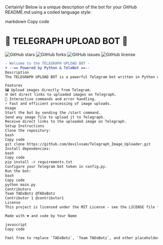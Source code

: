 Certainly! Below is a unique description of the bot for your GitHub README.md using a coded language style:

markdown
Copy code
# 🤖 TELEGRAPH UPLOAD BOT 🚀

![GitHub stars](https://img.shields.io/github/stars/devilxsam/Telegraph_Image_Uploader?style=flat-square)
![GitHub forks](https://img.shields.io/github/forks/devilxsam/Telegraph_Image_Uploader?style=flat-square)
![GitHub issues](https://img.shields.io/github/issues/devilxsam/Telegraph_Image_Uploader?style=flat-square)
![GitHub license](https://img.shields.io/github/license/devilxsam/Telegraph_Image_Uploader?style=flat-square)

```diff
- Welcome to the TELEGRAPH UPLOAD BOT -
+ --== Powered by Python & TeleBot ==--
Description
The TELEGRAPH UPLOAD BOT is a powerful Telegram bot written in Python using the TeleBot library. It allows users to upload images to Telegraph and receive direct links to share.

Features
🖼️ Upload images directly from Telegram.
🌐 Get direct links to uploaded images on Telegraph.
🤖 Interactive commands and error handling.
⚡️ Fast and efficient processing of image uploads.
Usage
Start the bot by sending the /start command.
Send any image file to upload it to Telegraph.
Receive direct links to the uploaded image on Telegraph.
Setup Instructions
Clone the repository:
bash
Copy code
git clone https://github.com/devilxsam/Telegraph_Image_Uploader.git
Install dependencies:
bash
Copy code
pip install -r requirements.txt
Configure your Telegram bot token in config.py.
Run the bot:
bash
Copy code
python main.py
Contributors
Team TADxBotz @TADxBotz
Contributor 1 @contributor1
License
This project is licensed under the MIT License - see the LICENSE file for details.

Made with ❤️ and code by Your Name

javascript
Copy code

Feel free to replace `TADxBotz`, `Team TADxBotz`, and other placeholders with your actual information and customize the README.md as per your preferences.




